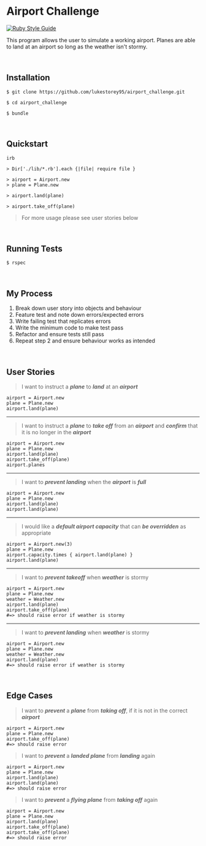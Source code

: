 # Airport Challenge

[![Ruby Style Guide](https://img.shields.io/badge/code_style-rubocop-brightgreen.svg)](https://github.com/rubocop/rubocop)

This program allows the user to simulate a working airport. Planes are able to land at an airport so long as the weather isn't stormy.

<br>

## Installation

```
$ git clone https://github.com/lukestorey95/airport_challenge.git

$ cd airport_challenge

$ bundle
```

<br>

## Quickstart

```
irb

> Dir['./lib/*.rb'].each {|file| require file }

> airport = Airport.new
> plane = Plane.new

> airport.land(plane)

> airport.take_off(plane)
```

> For more usage please see user stories below

<br>

## Running Tests

```
$ rspec
```

<br>

## My Process

1. Break down user story into objects and behaviour
2. Feature test and note down errors/expected errors
3. Write failing test that replicates errors
4. Write the minimum code to make test pass
5. Refactor and ensure tests still pass
6. Repeat step 2 and ensure behaviour works as intended

<br>

## User Stories

> I want to instruct a **_plane_** to **_land_** at an **_airport_**

```
airport = Airport.new
plane = Plane.new
airport.land(plane)
```

---

> I want to instruct a **_plane_** to **_take off_** from an **_airport_** and **_confirm_** that it is no longer in the **_airport_**

```
airport = Airport.new
plane = Plane.new
airport.land(plane)
airport.take_off(plane)
airport.planes
```

---

> I want to **_prevent landing_** when the **_airport_** is **_full_**

```
airport = Airport.new
plane = Plane.new
airport.land(plane)
airport.land(plane)
```

---

> I would like a **_default airport capacity_** that can **_be overridden_** as appropriate

```
airport = Airport.new(3)
plane = Plane.new
airport.capacity.times { airport.land(plane) }
airport.land(plane)
```

---

> I want to **_prevent takeoff_** when **_weather_** is stormy

```
airport = Airport.new
plane = Plane.new
weather = Weather.new
airport.land(plane)
airport.take_off(plane)
#=> should raise error if weather is stormy
```

---

> I want to **_prevent landing_** when **_weather_** is stormy

```
airport = Airport.new
plane = Plane.new
weather = Weather.new
airport.land(plane)
#=> should raise error if weather is stormy
```

<br>

## Edge Cases

> I want to **_prevent_** a **_plane_** from **_taking off_**, if it is not in the correct **_airport_**

```
airport = Airport.new
plane = Plane.new
airport.take_off(plane)
#=> should raise error
```

> I want to **_prevent_** a **_landed plane_** from **_landing_** again

```
airport = Airport.new
plane = Plane.new
airport.land(plane)
airport.land(plane)
#=> should raise error
```

> I want to **_prevent_** a **_flying plane_** from **_taking off_** again

```
airport = Airport.new
plane = Plane.new
airport.land(plane)
airport.take_off(plane)
airport.take_off(plane)
#=> should raise error
```
